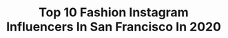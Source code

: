 ---
title: Top 10 Fashion Instagram Influencers In San Francisco In 2020
description: >-
  Find top fashion Instagram influencers in San Francisco in 2020. Most popular hashtags: #love #sanfrancisco #fashion #covid.
platform: Instagram
profiles:
  - username: "fearlesshairdresser"
    fullname: >-
      Justin Thomas
    location: "United States"
    followers: 46738
    engagement: 121
    commentsToLikes: 0.043588
    avatar: "https://scontent-ams4-1.cdninstagram.com/v/t51.2885-19/s320x320/71544105_3077212452294233_5586737667288072192_n.jpg?_nc_ht=scontent-ams4-1.cdninstagram.com&_nc_ohc=uTlOL3cbeI4AX8LRqQm&oh=c7dc0bdd1cf32b2fd4e7a007186acc06&oe=5EBC32E6"
    verified: false
    hashtags: "#hypebeast, #sacramentohair, #sacramentoextensions, #hanzonation"
  - username: "sanfrancisco.city"
    fullname: >-
      🌉Sᴀɴ Fʀᴀɴᴄɪsᴄᴏ Cɪᴛʏ 🌉
    location: "United States"
    followers: 176317
    engagement: 219
    commentsToLikes: 0.011730
    avatar: "https://scontent-ams4-1.cdninstagram.com/v/t51.2885-19/s320x320/58800483_993853227488363_3926295133036740608_n.jpg?_nc_ht=scontent-ams4-1.cdninstagram.com&_nc_ohc=gpYGRTd5HnMAX9yN-pd&oh=e10da422537cb5a042448942a008ee8b&oe=5EB222B2"
    verified: false
    hashtags: "#abc7eyewitness, #bostoncommon, #usaprimeshot, #bayarea"
  - username: "kristywicks"
    fullname: >-
      KRISTY • WICKS
    location: "United States"
    followers: 403301
    engagement: 289
    commentsToLikes: 0.042973
    avatar: "https://scontent-ams4-1.cdninstagram.com/v/t51.2885-19/10899336_441006866046571_257057437_a.jpg?_nc_ht=scontent-ams4-1.cdninstagram.com&_nc_ohc=5Dmh7cGrNXgAX9WF7l-&oh=bba5660d3e02a111e51f564ce400edcc&oe=5EB9A9F6"
    verified: false
    hashtags: "#freshfood, #adoptdontshop, #realtalk, #summernights"
  - username: "nehaltenany"
    fullname: >-
      Nehal Tenany
    location: "United States"
    followers: 10895
    engagement: 1275
    commentsToLikes: 0.106335
    avatar: "https://scontent-ams4-1.cdninstagram.com/v/t51.2885-19/s320x320/58409052_1305943352894568_6460865027871080448_n.jpg?_nc_ht=scontent-ams4-1.cdninstagram.com&_nc_ohc=CJhb_3-exz8AX-cInN6&oh=74f15a08dd312bc88bba8a282a984e6a&oe=5EB8591F"
    verified: false
    hashtags: "#missguided, #fashion, #fashiondaily, #sf"
  - username: "iseetan"
    fullname: >-
      Ess T.
    location: "United States"
    followers: 27976
    engagement: 622
    commentsToLikes: 0.089139
    avatar: "https://scontent-ams4-1.cdninstagram.com/v/t51.2885-19/s320x320/90709204_562949614315644_1347206463365316608_n.jpg?_nc_ht=scontent-ams4-1.cdninstagram.com&_nc_ohc=ZBUWQAVgl4wAX_v7HvI&oh=fba2be18101970aa2be2b511a9894b1f&oe=5EB95474"
    verified: false
    hashtags: "#hadenough, #vday2020, #plantsmakepeoplehappy, #feedme"
  - username: "naaanncie"
    fullname: >-
      NᎪNᏟᏆᎬ Ꭰ. | ᴮᴸᴼᴳᴳᴱᴿ
    location: "United States"
    followers: 46207
    engagement: 85
    commentsToLikes: 0.088849
    avatar: "https://scontent-ams4-1.cdninstagram.com/v/t51.2885-19/s320x320/74505906_2616757591892736_7825800450514354176_n.jpg?_nc_ht=scontent-ams4-1.cdninstagram.com&_nc_ohc=JMMm6C82BccAX_TfFql&oh=43414159b2b4e890757f9a8af56030cf&oe=5EB8B9B8"
    verified: false
    hashtags: "#sanfranciscoblogger, #nancied, #lookbook, #blackfriday"
  - username: "hello.henry"
    fullname: >-
      Henry Wu
    location: "United States"
    followers: 26941
    engagement: 169
    commentsToLikes: 0.021873
    avatar: "https://scontent-ams4-1.cdninstagram.com/v/t51.2885-19/s320x320/67773116_2447933985297307_7427384165852512256_n.jpg?_nc_ht=scontent-ams4-1.cdninstagram.com&_nc_ohc=o6DwqAIc_qkAX9X0_bH&oh=2f2ff826e4bc909b83e25f400e2173c8&oe=5EB87875"
    verified: false
    hashtags: "#photographer, #stylist, #mua, #location"
  - username: "coletteleclair_"
    fullname: >-
      Colette LeClair
    location: "United States"
    followers: 35012
    engagement: 274
    commentsToLikes: 0.097563
    avatar: "https://scontent-ams4-1.cdninstagram.com/v/t51.2885-19/s320x320/53639780_405343720103313_4377440907285233664_n.jpg?_nc_ht=scontent-ams4-1.cdninstagram.com&_nc_ohc=kpBSeggj_jkAX8VAW46&oh=23e9a9ee106f6c217aa14bf0f5ed2fa1&oe=5EBAB727"
    verified: false
    hashtags: "#disco, #avantgarde, #likeamermaid, #streetwear"
  - username: "maryalicestephenson"
    fullname: >-
      Mary Alice Stephenson
    location: "United States"
    followers: 56039
    engagement: 187
    commentsToLikes: 0.027183
    avatar: "https://scontent-ams4-1.cdninstagram.com/v/t51.2885-19/s320x320/79828226_2481693071952819_7198724483585146880_n.jpg?_nc_ht=scontent-ams4-1.cdninstagram.com&_nc_ohc=vJGSJUpj8f4AX9OBlZG&oh=6f3eec757311995745761d1bc222f0dd&oe=5EB95F61"
    verified: true
    hashtags: "#insta, #healthcareworkers, #underservedyouth, #covid19"
  - username: "anastasiathedj"
    fullname: >-
      
    location: "United States"
    followers: 3721
    engagement: 834
    commentsToLikes: 0.063369
    avatar: "https://scontent-lhr8-1.cdninstagram.com/v/t51.2885-19/s320x320/69477514_2456802847935424_1154227982118682624_n.jpg?_nc_ht=scontent-lhr8-1.cdninstagram.com&_nc_ohc=1W8N-BPrn1UAX9xZKn3&oh=23d6dfca44fccb8e7599eb1032e40d5a&oe=5EBA0F91"
    verified: false
    hashtags: "#berkeleymusic, #bayareabars, #birthday, #sfbirthday"
---